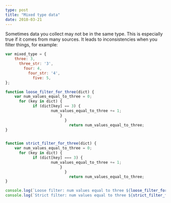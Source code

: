 ```yaml
---
type: post
title: "Mixed type data"
date: 2018-03-21
---
```


Sometimes data you collect may not be in the same type.
This is especially true if it comes from many sources.
It leads to inconsistencies when you filter things, for example:

```js
var mixed_type = {
    three: 3,
      three_str: '3',
        four: 4,
          four_str: '4',
            five: 5,
};

function loose_filter_for_three(dict) {
    var num_values_equal_to_three = 0;
      for (key in dict) {
            if (dict[key] == 3) {
                    num_values_equal_to_three += 1;
                        }
                          }
                            return num_values_equal_to_three;
}


function strict_filter_for_three(dict) {
    var num_values_equal_to_three = 0;
      for (key in dict) {
            if (dict[key] === 3) {
                    num_values_equal_to_three += 1;
                        }
                          }
                            return num_values_equal_to_three;
}

console.log(`Loose filter: num values equal to three ${loose_filter_for_three(mixed_type)}`);
console.log(`Strict filter: num values equal to three ${strict_filter_for_three(mixed_type)}`);
```
